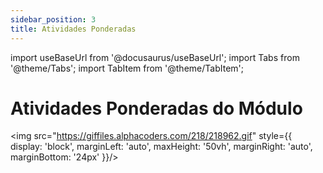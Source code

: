 ```yaml
---
sidebar_position: 3
title: Atividades Ponderadas
---
```


import useBaseUrl from '@docusaurus/useBaseUrl';
import Tabs from '@theme/Tabs';
import TabItem from '@theme/TabItem';

# Atividades Ponderadas do Módulo

<img src="https://giffiles.alphacoders.com/218/218962.gif" style={{ display: 'block', marginLeft: 'auto', maxHeight: '50vh', marginRight: 'auto', marginBottom: '24px' }}/>